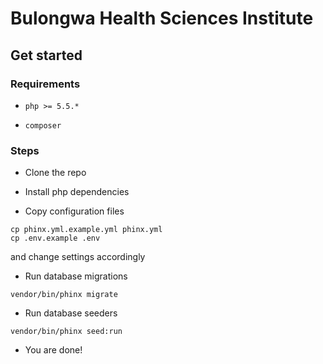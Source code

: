 # Bulongwa Health Sciences Institute

## Get started

### Requirements

- `php >= 5.5.*`

- `composer`

### Steps

- Clone the repo

- Install php dependencies

- Copy configuration files

```
cp phinx.yml.example.yml phinx.yml
cp .env.example .env
```
  and change settings accordingly

- Run database migrations

```
vendor/bin/phinx migrate
```

- Run database seeders

```
vendor/bin/phinx seed:run
```

- You are done!
